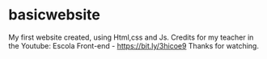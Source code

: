 # basicwebsite
My first website created, using Html,css and Js. Credits for my teacher in the Youtube: Escola Front-end - https://bit.ly/3hicoe9
Thanks for watching.
